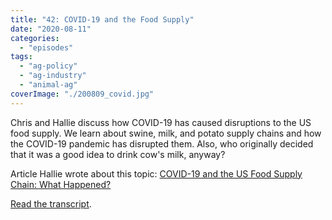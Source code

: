```yaml
---
title: "42: COVID-19 and the Food Supply"
date: "2020-08-11"
categories: 
  - "episodes"
tags: 
  - "ag-policy"
  - "ag-industry"
  - "animal-ag"
coverImage: "./200809_covid.jpg"
---
```


Chris and Hallie discuss how COVID-19 has caused disruptions to the US food supply. We learn about swine, milk, and potato supply chains and how the COVID-19 pandemic has disrupted them. Also, who originally decided that it was a good idea to drink cow's milk, anyway?

Article Hallie wrote about this topic: [COVID-19 and the US Food Supply Chain: What Happened?](https://sustainablefoodcenter.org/latest/blog/covid-19-and-the-us-food-supply-chain-what-happened)

[Read the transcript](https://www.onetogrowonpod.com/42-covid-19-and-the-food-supply-transcript/).
